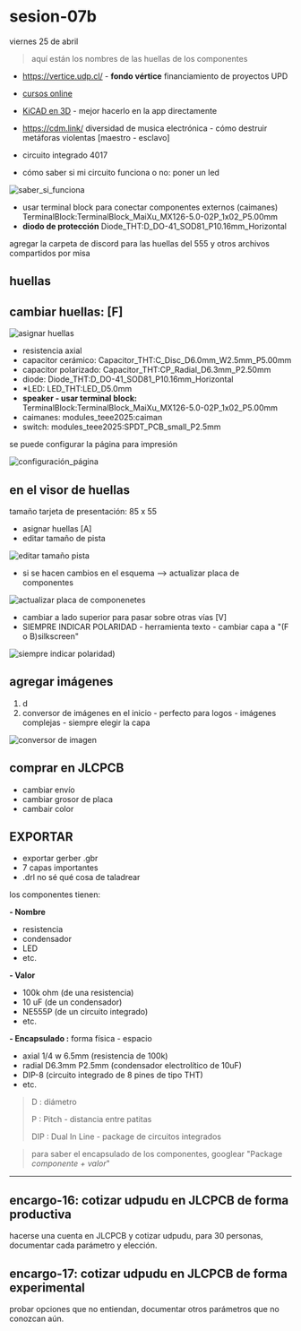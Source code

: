 # sesion-07b

viernes 25 de abril

> aquí están los nombres de las huellas de los componentes

- <https://vertice.udp.cl/> - **fondo vértice** financiamiento de proyectos UPD
- [cursos online](https://www.coursera.org/)
- [KiCAD en 3D](https://www.kicad.org/external-tools/stepup/) - mejor hacerlo en la app directamente
- <https://cdm.link/> diversidad de musica electrónica - cómo destruir metáforas violentas [maestro - esclavo]
- circuito integrado 4017

- cómo saber si mi circuito funciona o no: poner un led

![saber_si_funciona](./archivos/saber-si-funciona.png)

- usar terminal block para conectar componentes externos (caimanes) TerminalBlock:TerminalBlock_MaiXu_MX126-5.0-02P_1x02_P5.00mm
- **diodo de protección** Diode_THT:D_DO-41_SOD81_P10.16mm_Horizontal

agregar la carpeta de discord para las huellas del 555 y otros archivos compartidos por misa

## huellas

## cambiar huellas: [F]

![asignar huellas](./archivos/F-asignar_huella.png)

- resistencia axial
- capacitor cerámico: Capacitor_THT:C_Disc_D6.0mm_W2.5mm_P5.00mm
- capacitor polarizado: Capacitor_THT:CP_Radial_D6.3mm_P2.50mm
- diode: Diode_THT:D_DO-41_SOD81_P10.16mm_Horizontal
- *LED: LED_THT:LED_D5.0mm
- **speaker - usar terminal block:** TerminalBlock:TerminalBlock_MaiXu_MX126-5.0-02P_1x02_P5.00mm
- caimanes: modules_teee2025:caiman
- switch: modules_teee2025:SPDT_PCB_small_P2.5mm

se puede configurar la página para impresión

![configuración_página](./archivos/configuracionPantalla.png)

## en el visor de huellas

tamaño tarjeta de presentación: 85 x 55

- asignar huellas [A]
- editar tamaño de pista

![editar tamaño pista](./archivos/agregar-tamano-pista.png)

- si se hacen cambios en el esquema --> actualizar placa de componentes

![actualizar placa de componenetes](./archivos/actualizar-placa-componentes.png)

- cambiar a lado superior para pasar sobre otras vías [V]
- SIEMPRE INDICAR POLARIDAD - herramienta texto - cambiar capa a "(F o B)silkscreen"

![siempre indicar polaridad](./archivos/indicar_polaridad.png))

## agregar imágenes

1. d
2. conversor de imágenes en el inicio - perfecto para logos - imágenes complejas - siempre elegir la capa

![conversor de imagen](./archivos/conversor_imagen.png)

## comprar en JLCPCB

- cambiar envío
- cambiar grosor de placa
- cambair color

## EXPORTAR

- exportar gerber .gbr
- 7 capas importantes
- .drl no sé qué cosa de taladrear

los componentes tienen:

**- Nombre**

- resistencia
- condensador
- LED
- etc.

**- Valor**

- 100k ohm (de una resistencia)
- 10 uF (de un condensador)
- NE555P (de un circuito integrado)
- etc.

**- Encapsulado :** forma física - espacio

- axial 1/4 w 6.5mm (resistencia de 100k)
- radial D6.3mm P2.5mm (condensador electrolítico de 10uF)
- DIP-8 (circuito integrado de 8 pines de tipo THT)
- etc.

> D : diámetro
>
> P : Pitch - distancia entre patitas
>
> DIP : Dual In Line - package de circuitos integrados

> para saber el encapsulado de los componentes, googlear "Package *componente + valor*"

---

## encargo-16: cotizar udpudu en JLCPCB de forma productiva

hacerse una cuenta en JLCPCB y cotizar udpudu, para 30 personas, documentar cada parámetro y elección.

## encargo-17: cotizar udpudu en JLCPCB de forma experimental

probar opciones que no entiendan, documentar otros parámetros que no conozcan aún.
